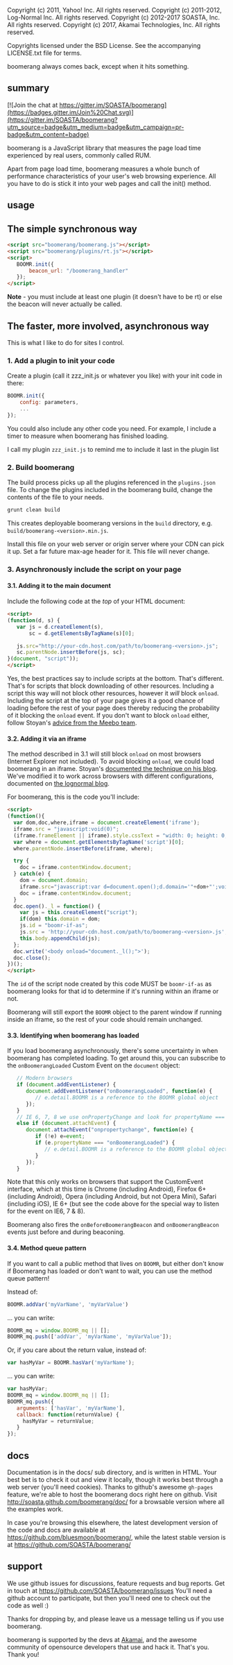 Copyright (c) 2011, Yahoo! Inc.  All rights reserved.
Copyright (c) 2011-2012, Log-Normal Inc.  All rights reserved.
Copyright (c) 2012-2017 SOASTA, Inc. All rights reserved.
Copyright (c) 2017, Akamai Technologies, Inc. All rights reserved.

Copyrights licensed under the BSD License. See the accompanying LICENSE.txt file for terms.

boomerang always comes back, except when it hits something.

summary
---

[![Join the chat at https://gitter.im/SOASTA/boomerang](https://badges.gitter.im/Join%20Chat.svg)](https://gitter.im/SOASTA/boomerang?utm_source=badge&utm_medium=badge&utm_campaign=pr-badge&utm_content=badge)

boomerang is a JavaScript library that measures the page load time experienced by real users, commonly called RUM.

Apart from page load time, boomerang measures a whole bunch of performance characteristics of your user's web browsing experience.  All you have to do is stick it into your web pages and call the
init() method.

usage
---

## The simple synchronous way

```html
<script src="boomerang/boomerang.js"></script>
<script src="boomerang/plugins/rt.js"></script>
<script>
   BOOMR.init({
       beacon_url: "/boomerang_handler"
   });
</script>
```

**Note** - you must include at least one plugin (it doesn't have to be rt) or else the beacon will never actually be called.

## The faster, more involved, asynchronous way

This is what I like to do for sites I control.

### 1. Add a plugin to init your code

Create a plugin (call it zzz_init.js or whatever you like) with your init code in there:
```javascript
BOOMR.init({
	config: parameters,
	...
});
```
You could also include any other code you need.  For example, I include a timer to measure when boomerang has finished loading.

I call my plugin `zzz_init.js` to remind me to include it last in the plugin list

### 2. Build boomerang
The build process picks up all the plugins referenced in the `plugins.json` file. To change the plugins included in the boomerang build, change the contents of the file to your needs.

```bash
grunt clean build
```

This creates deployable boomerang versions in the `build` directory, e.g. `build/boomerang-<version>.min.js`.

Install this file on your web server or origin server where your CDN can pick it up.  Set a far future max-age header for it.  This file will never change.

### 3. Asynchronously include the script on your page

#### 3.1. Adding it to the main document
Include the following code at the *top* of your HTML document:
```html
<script>
(function(d, s) {
   var js = d.createElement(s),
       sc = d.getElementsByTagName(s)[0];

   js.src="http://your-cdn.host.com/path/to/boomerang-<version>.js";
   sc.parentNode.insertBefore(js, sc);
}(document, "script"));
</script>
```

Yes, the best practices say to include scripts at the bottom.  That's different.  That's for scripts that block downloading of other resources.  Including a script this
way will not block other resources, however it _will_ block <code>onload</code>.  Including the script at the top of your page gives it a good chance of loading
before the rest of your page does thereby reducing the probability of it blocking the `onload` event.  If you don't want to block `onload` either, follow Stoyan's
<a href="http://www.phpied.com/non-onload-blocking-async-js/">advice from the Meebo team</a>.

#### 3.2. Adding it via an iframe

The method described in 3.1 will still block `onload` on most browsers (Internet Explorer not included).  To avoid
blocking `onload`, we could load boomerang in an iframe.  Stoyan's <a href="http://www.phpied.com/non-onload-blocking-async-js/">documented
the technique on his blog</a>.  We've modified it to work across browsers with different configurations, documented on
<a href="http://www.lognormal.com/blog/2012/12/12/the-script-loader-pattern/">the lognormal blog</a>.

For boomerang, this is the code you'll include:

```html
<script>
(function(){
  var dom,doc,where,iframe = document.createElement('iframe');
  iframe.src = "javascript:void(0)";
  (iframe.frameElement || iframe).style.cssText = "width: 0; height: 0; border: 0";
  var where = document.getElementsByTagName('script')[0];
  where.parentNode.insertBefore(iframe, where);

  try {
    doc = iframe.contentWindow.document;
  } catch(e) {
    dom = document.domain;
    iframe.src="javascript:var d=document.open();d.domain='"+dom+"';void(0);";
    doc = iframe.contentWindow.document;
  }
  doc.open()._l = function() {
    var js = this.createElement("script");
    if(dom) this.domain = dom;
    js.id = "boomr-if-as";
    js.src = 'http://your-cdn.host.com/path/to/boomerang-<version>.js';
    this.body.appendChild(js);
  };
  doc.write('<body onload="document._l();">');
  doc.close();
})();
</script>
```
The `id` of the script node created by this code MUST be `boomr-if-as` as boomerang looks for that id to determine if it's running within an iframe or not.

Boomerang will still export the `BOOMR` object to the parent window if running inside an iframe, so the rest of your code should remain unchanged.

#### 3.3. Identifying when boomerang has loaded

If you load boomerang asynchronously, there's some uncertainty in when boomerang has completed loading.  To get around this, you can subscribe to the
`onBoomerangLoaded` Custom Event on the `document` object:

```javascript
   // Modern browsers
   if (document.addEventListener) {
      document.addEventListener("onBoomerangLoaded", function(e) {
         // e.detail.BOOMR is a reference to the BOOMR global object
      });
   }
   // IE 6, 7, 8 we use onPropertyChange and look for propertyName === "onBoomerangLoaded"
   else if (document.attachEvent) {
      document.attachEvent("onpropertychange", function(e) {
         if (!e) e=event;
         if (e.propertyName === "onBoomerangLoaded") {
            // e.detail.BOOMR is a reference to the BOOMR global object
         }
      });
   }

```

Note that this only works on browsers that support the CustomEvent interface, which at this time is Chrome (including Android), Firefox 6+ (including Android),
Opera (including Android, but not Opera Mini), Safari (including iOS), IE 6+ (but see the code above for the special way to listen for the event on IE6, 7 & 8).

Boomerang also fires the `onBeforeBoomerangBeacon` and `onBoomerangBeacon` events just before and during beaconing.

#### 3.4. Method queue pattern

If you want to call a public method that lives on `BOOMR`, but either don't know if Boomerang has loaded or don't want to wait, you can use the method queue pattern!

Instead of:
```javascript
BOOMR.addVar('myVarName', 'myVarValue')
```

... you can write:
```javascript
BOOMR_mq = window.BOOMR_mq || [];
BOOMR_mq.push(['addVar', 'myVarName', 'myVarValue']);
```

Or, if you care about the return value, instead of:
```javascript
var hasMyVar = BOOMR.hasVar('myVarName');
```
... you can write:
```javascript
var hasMyVar;
BOOMR_mq = window.BOOMR_mq || [];
BOOMR_mq.push({
   arguments: ['hasVar', 'myVarName'],
   callback: function(returnValue) {
     hasMyVar = returnValue;
   }
});
```

docs
---
Documentation is in the docs/ sub directory, and is written in HTML.  Your best bet is to check it out and view it locally, though it works best through a web server (you'll need cookies).
Thanks to github's awesome `gh-pages` feature, we're able to host the boomerang docs right here on github.  Visit http://soasta.github.com/boomerang/doc/ for a browsable version where all
the examples work.

In case you're browsing this elsewhere, the latest development version of the code and docs are available at https://github.com/bluesmoon/boomerang/, while the latest stable version is
at https://github.com/SOASTA/boomerang/

support
---
We use github issues for discussions, feature requests and bug reports.  Get in touch at https://github.com/SOASTA/boomerang/issues
You'll need a github account to participate, but then you'll need one to check out the code as well :)

Thanks for dropping by, and please leave us a message telling us if you use boomerang.

boomerang is supported by the devs at <a href="http://akamai.com/">Akamai</a>, and the awesome community of opensource developers that use
and hack it.  That's you.  Thank you!
